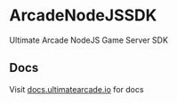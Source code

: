 # ArcadeNodeJSSDK
Ultimate Arcade NodeJS Game Server SDK

## Docs

Visit [docs.ultimatearcade.io](https://docs.ultimatearcade.io) for docs
